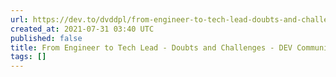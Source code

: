 ```yaml
---
url: https://dev.to/dvddpl/from-engineer-to-tech-lead-doubts-and-challenges-4n9e
created_at: 2021-07-31 03:40 UTC
published: false
title: From Engineer to Tech Lead - Doubts and Challenges - DEV Community
tags: []
---
```



